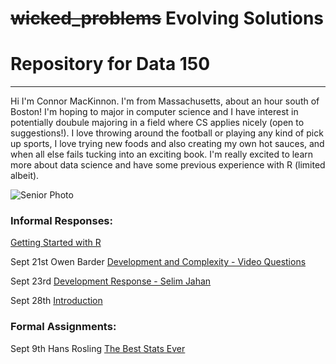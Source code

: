 # ~~wicked_problems~~ Evolving Solutions
# Repository for Data 150
---
Hi I'm Connor MacKinnon. I'm from Massachusetts, about an hour south of Boston! I'm hoping to major in computer science and I have interest in potentially doubule majoring in a field where CS applies nicely (open to suggestions!). I love throwing around the football or playing any kind of pick up sports, I love trying new foods and also creating my own hot sauces, and when all else fails tucking into an exciting book. I'm really excited to learn more about data science and have some previous experience with R (limited albeit).

![Senior Photo](https://user-images.githubusercontent.com/89928233/132044330-71b52f21-f0f4-401d-bf55-2a373e88157a.jpg)


### Informal Responses:

[Getting Started with R](https://user-images.githubusercontent.com/89928233/132248051-3bfd52b3-3c43-47f1-b9fd-f814d5523b86.png)

Sept 21st Owen Barder [Development and Complexity - Video Questions](barder.html)

Sept 23rd [Development Response - Selim Jahan](development_response_selim_jahan.html)

Sept 28th [Introduction](Background_Essay.html)

### Formal Assignments:

Sept 9th Hans Rosling [The Best Stats Ever](rosling.html)
